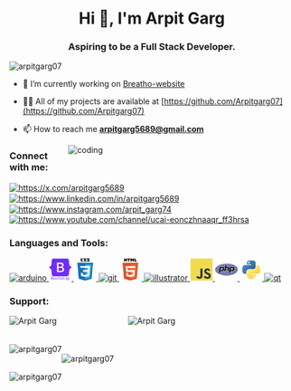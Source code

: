 <h1 align="center">Hi 👋, I'm Arpit Garg</h1>
<h3 align="center">Aspiring to be a Full Stack Developer.</h3>

<p align="left"> <img src="https://komarev.com/ghpvc/?username=arpitgarg07&label=Profile%20views&color=0e75b6&style=flat" alt="arpitgarg07" /> </p>

- 🔭 I’m currently working on [Breatho-website](https://github.com/Arpitgarg07/Breatho-website)

- 👨‍💻 All of my projects are available at [https://github.com/Arpitgarg07](https://github.com/Arpitgarg07)

- 📫 How to reach me **arpitgarg5689@gmail.com**
<img align="right" alt="coding" width="400" src="https://user-images.githubusercontent.com/55389276/140866485-8fb1c876-9a8f-4d6a-98dc-08c4981eaf70.gif">

<h3 align="left">Connect with me:</h3>
<p align="left">
<a href="https://twitter.com/https://x.com/arpitgarg5689" target="blank"><img align="center" src="https://raw.githubusercontent.com/rahuldkjain/github-profile-readme-generator/master/src/images/icons/Social/twitter.svg" alt="https://x.com/arpitgarg5689" height="30" width="40" /></a>
<a href="https://linkedin.com/in/https://www.linkedin.com/in/arpitgarg5689" target="blank"><img align="center" src="https://raw.githubusercontent.com/rahuldkjain/github-profile-readme-generator/master/src/images/icons/Social/linked-in-alt.svg" alt="https://www.linkedin.com/in/arpitgarg5689" height="30" width="40" /></a>
<a href="https://instagram.com/https://www.instagram.com/arpit_garg74" target="blank"><img align="center" src="https://raw.githubusercontent.com/rahuldkjain/github-profile-readme-generator/master/src/images/icons/Social/instagram.svg" alt="https://www.instagram.com/arpit_garg74" height="30" width="40" /></a>
<a href="https://www.youtube.com/c/https://www.youtube.com/channel/ucai-eonczhnaaqr_ff3hrsa" target="blank"><img align="center" src="https://raw.githubusercontent.com/rahuldkjain/github-profile-readme-generator/master/src/images/icons/Social/youtube.svg" alt="https://www.youtube.com/channel/ucai-eonczhnaaqr_ff3hrsa" height="30" width="40" /></a>
</p>

<h3 align="left">Languages and Tools:</h3>
<p align="left"> <a href="https://www.arduino.cc/" target="_blank" rel="noreferrer"> <img src="https://cdn.worldvectorlogo.com/logos/arduino-1.svg" alt="arduino" width="40" height="40"/> </a> <a href="https://getbootstrap.com" target="_blank" rel="noreferrer"> <img src="https://raw.githubusercontent.com/devicons/devicon/master/icons/bootstrap/bootstrap-plain-wordmark.svg" alt="bootstrap" width="40" height="40"/> </a> <a href="https://www.w3schools.com/css/" target="_blank" rel="noreferrer"> <img src="https://raw.githubusercontent.com/devicons/devicon/master/icons/css3/css3-original-wordmark.svg" alt="css3" width="40" height="40"/> </a> <a href="https://git-scm.com/" target="_blank" rel="noreferrer"> <img src="https://www.vectorlogo.zone/logos/git-scm/git-scm-icon.svg" alt="git" width="40" height="40"/> </a> <a href="https://www.w3.org/html/" target="_blank" rel="noreferrer"> <img src="https://raw.githubusercontent.com/devicons/devicon/master/icons/html5/html5-original-wordmark.svg" alt="html5" width="40" height="40"/> </a> <a href="https://www.adobe.com/in/products/illustrator.html" target="_blank" rel="noreferrer"> <img src="https://www.vectorlogo.zone/logos/adobe_illustrator/adobe_illustrator-icon.svg" alt="illustrator" width="40" height="40"/> </a> <a href="https://developer.mozilla.org/en-US/docs/Web/JavaScript" target="_blank" rel="noreferrer"> <img src="https://raw.githubusercontent.com/devicons/devicon/master/icons/javascript/javascript-original.svg" alt="javascript" width="40" height="40"/> </a> <a href="https://www.php.net" target="_blank" rel="noreferrer"> <img src="https://raw.githubusercontent.com/devicons/devicon/master/icons/php/php-original.svg" alt="php" width="40" height="40"/> </a> <a href="https://www.python.org" target="_blank" rel="noreferrer"> <img src="https://raw.githubusercontent.com/devicons/devicon/master/icons/python/python-original.svg" alt="python" width="40" height="40"/> </a> <a href="https://www.qt.io/" target="_blank" rel="noreferrer"> <img src="https://upload.wikimedia.org/wikipedia/commons/0/0b/Qt_logo_2016.svg" alt="qt" width="40" height="40"/> </a> </p>

<h3 align="left">Support:</h3>
<p><a href="https://www.buymeacoffee.com/Arpit Garg"> <img align="left" src="https://cdn.buymeacoffee.com/buttons/v2/default-yellow.png" height="50" width="210" alt="Arpit Garg" /></a><a href="https://ko-fi.com/Arpit Garg"> <img align="left" src="https://cdn.ko-fi.com/cdn/kofi3.png?v=3" height="50" width="210" alt="Arpit Garg" /></a></p><br><br>

<p><img align="left" src="https://github-readme-stats.vercel.app/api/top-langs?username=arpitgarg07&show_icons=true&locale=en&layout=compact" alt="arpitgarg07" /></p>

<p>&nbsp;<img align="center" src="https://github-readme-stats.vercel.app/api?username=arpitgarg07&show_icons=true&locale=en" alt="arpitgarg07" /></p>

<p><img align="center" src="https://github-readme-streak-stats.herokuapp.com/?user=arpitgarg07&" alt="arpitgarg07" /></p>
